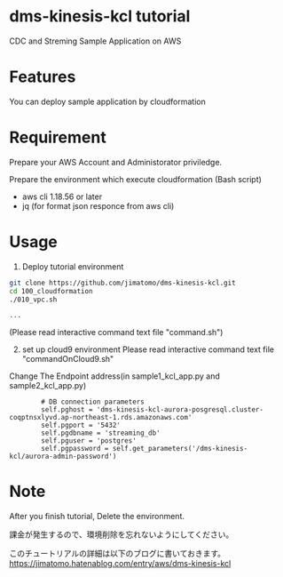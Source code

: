 # dms-kinesis-kcl tutorial

CDC and Streming Sample Application on AWS


# Features

You can deploy sample application by cloudformation


# Requirement

Prepare your AWS Account and Administorator priviledge.

Prepare the environment which execute cloudformation (Bash script)
* aws cli 1.18.56 or later
* jq (for format json responce from aws cli)


# Usage

1) Deploy tutorial environment

```bash
git clone https://github.com/jimatomo/dms-kinesis-kcl.git
cd 100_cloudformation
./010_vpc.sh

...
```
(Please read interactive command text file "command.sh")


2) set up cloud9 environment
Please read interactive command text file "commandOnCloud9.sh"

Change The Endpoint address(in sample1_kcl_app.py and sample2_kcl_app.py)
```
        # DB connection parameters
        self.pghost = 'dms-kinesis-kcl-aurora-posgresql.cluster-coqptnsxlyvd.ap-northeast-1.rds.amazonaws.com'
        self.pgport = '5432'
        self.pgdbname = 'streaming_db'
        self.pguser = 'postgres'
        self.pgpassword = self.get_parameters('/dms-kinesis-kcl/aurora-admin-password')
```
# Note

After you finish tutorial, Delete the environment.

課金が発生するので、環境削除を忘れないようにしてください。

このチュートリアルの詳細は以下のブログに書いておきます。
https://jimatomo.hatenablog.com/entry/aws/dms-kinesis-kcl